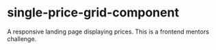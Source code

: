 # single-price-grid-component
A responsive landing page displaying prices. This is a frontend mentors challenge.
